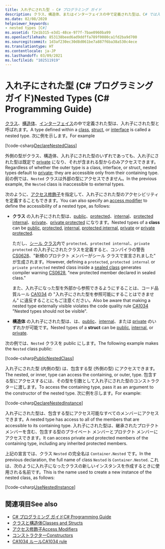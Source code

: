 ```yaml
---
title: 入れ子にされた型 - C# プログラミング ガイド
description: クラス、構造体、またはインターフェイスの中で定義された型は、C# では入れ子にされた型と呼ばれます。
ms.date: 02/08/2020
helpviewer_keywords:
- nested types [C#]
ms.assetid: f2e1b315-e3d1-48ce-977f-7bae0960ba99
ms.openlocfilehash: 853138beed6ad9ddffa789f0080ca1fd2ba9d700
ms.sourcegitcommit: 1d3af230ec30d8d061be7a887f6ba38a530c4ece
ms.translationtype: HT
ms.contentlocale: ja-JP
ms.lasthandoff: 03/09/2021
ms.locfileid: "102511919"
---
```

# <a name="nested-types-c-programming-guide"></a><span data-ttu-id="b55cf-103">入れ子にされた型 (C# プログラミング ガイド)</span><span class="sxs-lookup"><span data-stu-id="b55cf-103">Nested Types (C# Programming Guide)</span></span>

<span data-ttu-id="b55cf-104">[クラス](../../language-reference/keywords/class.md)、[構造体](../../language-reference/builtin-types/struct.md)、[インターフェイス](../../language-reference/keywords/interface.md)の中で定義された型は、入れ子にされた型と呼ばれます。</span><span class="sxs-lookup"><span data-stu-id="b55cf-104">A type defined within a [class](../../language-reference/keywords/class.md), [struct](../../language-reference/builtin-types/struct.md), or [interface](../../language-reference/keywords/interface.md) is called a nested type.</span></span> <span data-ttu-id="b55cf-105">次に例を示します。</span><span class="sxs-lookup"><span data-stu-id="b55cf-105">For example</span></span>

[!code-csharp[DeclareNestedClass](~/samples/snippets/csharp/objectoriented/nestedtypes.cs#DeclareNestedClass)]

<span data-ttu-id="b55cf-106">外側の型がクラス、構造体、入れ子にされた型のいずれであっても、入れ子にされた型は既定で [private](../../language-reference/keywords/private.md) になり、それが含まれる型からのみアクセスできます。</span><span class="sxs-lookup"><span data-stu-id="b55cf-106">Regardless of whether the outer type is a class, interface, or struct, nested types default to [private](../../language-reference/keywords/private.md); they are accessible only from their containing type.</span></span> <span data-ttu-id="b55cf-107">前の例では、`Nested` クラスは外部の型にアクセスできません。</span><span class="sxs-lookup"><span data-stu-id="b55cf-107">In the previous example, the `Nested` class is inaccessible to external types.</span></span>

<span data-ttu-id="b55cf-108">次のように、[アクセス修飾子](../../language-reference/keywords/access-modifiers.md)を指定して、入れ子にされた型のアクセシビリティを定義することもできます。</span><span class="sxs-lookup"><span data-stu-id="b55cf-108">You can also specify an [access modifier](../../language-reference/keywords/access-modifiers.md) to define the accessibility of a nested type, as follows:</span></span>

- <span data-ttu-id="b55cf-109">**クラス** の入れ子にされた型は、[public](../../language-reference/keywords/public.md)、[protected](../../language-reference/keywords/protected.md)、[internal](../../language-reference/keywords/internal.md)、[protected internal](../../language-reference/keywords/protected-internal.md)、[private](../../language-reference/keywords/private.md)、[private protected](../../language-reference/keywords/private-protected.md) になります。</span><span class="sxs-lookup"><span data-stu-id="b55cf-109">Nested types of a **class** can be [public](../../language-reference/keywords/public.md), [protected](../../language-reference/keywords/protected.md), [internal](../../language-reference/keywords/internal.md), [protected internal](../../language-reference/keywords/protected-internal.md), [private](../../language-reference/keywords/private.md) or [private protected](../../language-reference/keywords/private-protected.md).</span></span>

   <span data-ttu-id="b55cf-110">ただし、[シール クラス](../../language-reference/keywords/sealed.md)内で `protected`、`protected internal`、`private protected` の入れ子にされたクラスを定義すると、コンパイラの警告 [CS0628](../../misc/cs0628.md)、"新規のプロテクト メンバーがシール クラスで宣言されました" が生成されます。</span><span class="sxs-lookup"><span data-stu-id="b55cf-110">However, defining a `protected`, `protected internal` or `private protected` nested class inside a [sealed class](../../language-reference/keywords/sealed.md) generates compiler warning [CS0628](../../misc/cs0628.md), "new protected member declared in sealed class."</span></span>

   <span data-ttu-id="b55cf-111">また、入れ子になった型を外部から参照できるようにすることは、コード品質ルール [CA1034](../../../fundamentals/code-analysis/quality-rules/ca1034.md) の "入れ子にされた型を参照可能にすることはできません" に違反することにもご注意ください。</span><span class="sxs-lookup"><span data-stu-id="b55cf-111">Also be aware that making a nested type externally visible violates the code quality rule [CA1034](../../../fundamentals/code-analysis/quality-rules/ca1034.md) "Nested types should not be visible".</span></span>

- <span data-ttu-id="b55cf-112">**構造体** の入れ子にされた型は、は、[public](../../language-reference/keywords/public.md)、[internal](../../language-reference/keywords/internal.md)、または [private](../../language-reference/keywords/private.md) のいずれかが可能です。</span><span class="sxs-lookup"><span data-stu-id="b55cf-112">Nested types of a **struct** can be [public](../../language-reference/keywords/public.md), [internal](../../language-reference/keywords/internal.md), or [private](../../language-reference/keywords/private.md).</span></span>

<span data-ttu-id="b55cf-113">次の例では、`Nested` クラスを public にします。</span><span class="sxs-lookup"><span data-stu-id="b55cf-113">The following example makes the `Nested` class public:</span></span>

[!code-csharp[PublicNestedClass](~/samples/snippets/csharp/objectoriented/nestedtypes.cs#PublicNestedClass)]

<span data-ttu-id="b55cf-114">入れ子にされた型 (内側の型) は、包含する型 (外側の型) にアクセスできます。</span><span class="sxs-lookup"><span data-stu-id="b55cf-114">The nested, or inner, type can access the containing, or outer, type.</span></span> <span data-ttu-id="b55cf-115">包含する型にアクセスするには、その型を引数として入れ子にされた型のコンストラクターに渡します。</span><span class="sxs-lookup"><span data-stu-id="b55cf-115">To access the containing type, pass it as an argument to the constructor of the nested type.</span></span> <span data-ttu-id="b55cf-116">次に例を示します。</span><span class="sxs-lookup"><span data-stu-id="b55cf-116">For example:</span></span>

[!code-csharp[DeclareNestedInstance](~/samples/snippets/csharp/objectoriented/nestedtypes.cs#DeclareNestedInstance)]

<span data-ttu-id="b55cf-117">入れ子にされた型は、包含する型にアクセス可能なすべてのメンバーにアクセスできます。</span><span class="sxs-lookup"><span data-stu-id="b55cf-117">A nested type has access to all of the members that are accessible to its containing type.</span></span> <span data-ttu-id="b55cf-118">入れ子にされた型は、継承されたプロテクト メンバーを含む、包含する型のプライベート メンバーとプロテクト メンバーにアクセスできます。</span><span class="sxs-lookup"><span data-stu-id="b55cf-118">It can access private and protected members of the containing type, including any inherited protected members.</span></span>

<span data-ttu-id="b55cf-119">上記の宣言では、クラス `Nested` の完全名は `Container.Nested` です。</span><span class="sxs-lookup"><span data-stu-id="b55cf-119">In the previous declaration, the full name of class `Nested` is `Container.Nested`.</span></span> <span data-ttu-id="b55cf-120">これは、次のように入れ子になったクラスの新しいインスタンスを作成するときに使用される名前です。</span><span class="sxs-lookup"><span data-stu-id="b55cf-120">This is the name used to create a new instance of the nested class, as follows:</span></span>

[!code-csharp[UseNestedInstance](~/samples/snippets/csharp/objectoriented/nestedtypes.cs#UseNestedInstance)]

## <a name="see-also"></a><span data-ttu-id="b55cf-121">関連項目</span><span class="sxs-lookup"><span data-stu-id="b55cf-121">See also</span></span>

- [<span data-ttu-id="b55cf-122">C# プログラミング ガイド</span><span class="sxs-lookup"><span data-stu-id="b55cf-122">C# Programming Guide</span></span>](../index.md)
- [<span data-ttu-id="b55cf-123">クラスと構造体</span><span class="sxs-lookup"><span data-stu-id="b55cf-123">Classes and Structs</span></span>](./index.md)
- [<span data-ttu-id="b55cf-124">アクセス修飾子</span><span class="sxs-lookup"><span data-stu-id="b55cf-124">Access Modifiers</span></span>](./access-modifiers.md)
- [<span data-ttu-id="b55cf-125">コンストラクター</span><span class="sxs-lookup"><span data-stu-id="b55cf-125">Constructors</span></span>](./constructors.md)
- [<span data-ttu-id="b55cf-126">CA1034 ルール</span><span class="sxs-lookup"><span data-stu-id="b55cf-126">CA1034 rule</span></span>](../../../fundamentals/code-analysis/quality-rules/ca1034.md)
